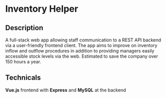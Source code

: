 # Inventory Helper

## Description
A full-stack web app allowing staff communication to a REST API backend via a user-friendly frontend client. The app aims to improve on inventory inflow and outflow procedures in addition to providing managers easily accessible stock levels via the web. Estimated to save the company over 150 hours a year.

## Technicals
**Vue.js** frontend with **Express** and **MySQL** at the backend